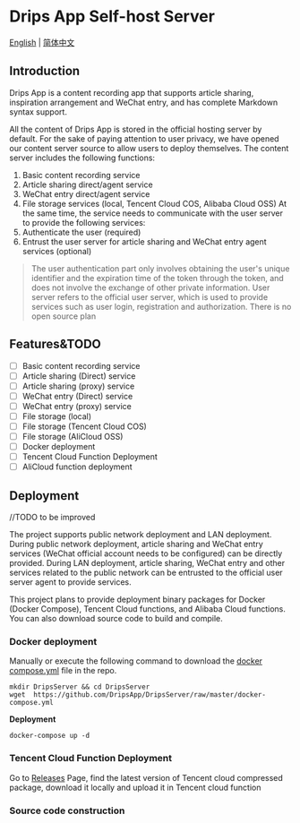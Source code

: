 # Drips App Self-host Server
[English](./README.md) | [简体中文](./README_zh-CN.md)
## Introduction
Drips App is a content recording app that supports article sharing, inspiration arrangement and WeChat entry, and has complete Markdown syntax support.  

All the content of Drips App is stored in the official hosting server by default. For the sake of paying attention to user privacy, we have opened our content server source to allow users to deploy themselves. The content server includes the following functions:
1. Basic content recording service
2. Article sharing direct/agent service
3. WeChat entry direct/agent service
4. File storage services (local, Tencent Cloud COS, Alibaba Cloud OSS)
At the same time, the service needs to communicate with the user server to provide the following services:
1. Authenticate the user (required)
2. Entrust the user server for article sharing and WeChat entry agent services (optional)
>The user authentication part only involves obtaining the user's unique identifier and the expiration time of the token through the token, and does not involve the exchange of other private information.
>User server refers to the official user server, which is used to provide services such as user login, registration and authorization. There is no open source plan

## Features&TODO
- [ ] Basic content recording service
- [ ] Article sharing (Direct) service
- [ ] Article sharing (proxy) service
- [ ] WeChat entry (Direct) service
- [ ] WeChat entry (proxy) service
- [ ] File storage (local)
- [ ] File storage (Tencent Cloud COS)
- [ ] File storage (AliCloud OSS)
- [ ] Docker deployment
- [ ] Tencent Cloud Function Deployment
- [ ] AliCloud function deployment

## Deployment
//TODO to be improved  

The project supports public network deployment and LAN deployment. During public network deployment, article sharing and WeChat entry services (WeChat official account needs to be configured) can be directly provided. During LAN deployment, article sharing, WeChat entry and other services related to the public network can be entrusted to the official user server agent to provide services.

This project plans to provide deployment binary packages for Docker (Docker Compose), Tencent Cloud functions, and Alibaba Cloud functions. You can also download source code to build and compile.

### **Docker deployment**
Manually or execute the following command to download the [docker compose.yml](./docker-compose.yml) file in the repo.
```Shell
mkdir DripsServer && cd DripsServer
wget  https://github.com/DripsApp/DripsServer/raw/master/docker-compose.yml
```
**Deployment**
```shell
docker-compose up -d
```
### **Tencent Cloud Function Deployment**
Go to [Releases](https://github.com/DripsApp/DripsServer/releases) Page, find the latest version of Tencent cloud compressed package, download it locally and upload it in Tencent cloud function
### **Source code construction**